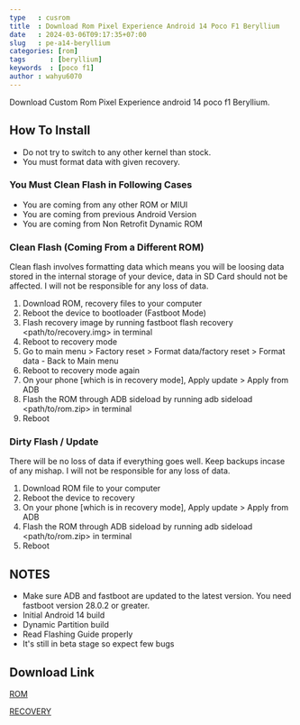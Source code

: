 ```yaml
---
type   : cusrom
title  : Download Rom Pixel Experience Android 14 Poco F1 Beryllium
date   : 2024-03-06T09:17:35+07:00
slug   : pe-a14-beryllium
categories: [rom]
tags      : [beryllium]
keywords  : [poco f1]
author : wahyu6070
---
```


Download Custom Rom Pixel Experience android 14 poco f1 Beryllium.

## How To Install
* Do not try to switch to any other kernel than stock.
* You must format data with given recovery.

### You Must Clean Flash in Following Cases
- You are coming from any other ROM or MIUI
- You are coming from previous Android Version
- You are coming from Non Retrofit Dynamic ROM

### Clean Flash (Coming From a Different ROM)
Clean flash involves formatting data which means you will be loosing data stored in the internal storage of your device, data in SD Card should not be affected. I will not be responsible for any loss of data.
1. Download ROM, recovery files to your computer
2. Reboot the device to bootloader (Fastboot Mode)
3. Flash recovery image by running fastboot flash recovery <path/to/recovery.img> in terminal
4. Reboot to recovery mode
5. Go to main menu > Factory reset > Format data/factory reset > Format data - Back to Main menu
6. Reboot to recovery mode again
7. On your phone [which is in recovery mode], Apply update > Apply from ADB
8. Flash the ROM through ADB sideload by running adb sideload <path/to/rom.zip> in terminal
9. Reboot

### Dirty Flash / Update
There will be no loss of data if everything goes well. Keep backups incase of any mishap. I will not be responsible for any loss of data.
1. Download ROM file to your computer
2. Reboot the device to recovery
3. On your phone [which is in recovery mode], Apply update > Apply from ADB
4. Flash the ROM through ADB sideload by running adb sideload <path/to/rom.zip> in terminal
5. Reboot

## NOTES
- Make sure ADB and fastboot are updated to the latest version. You need fastboot version 28.0.2 or greater.
- Initial Android 14 build
- Dynamic Partition build
- Read Flashing Guide properly
- It's still in beta stage so expect few bugs

## Download Link
[ROM](https://sourceforge.net/projects/uploads10/files/pe/PixelExperience_beryllium-14.0-20240305-0905-BETA.zip/download)

[RECOVERY](https://sourceforge.net/projects/uploads10/files/pe/Recovery/recovery.img/download)


